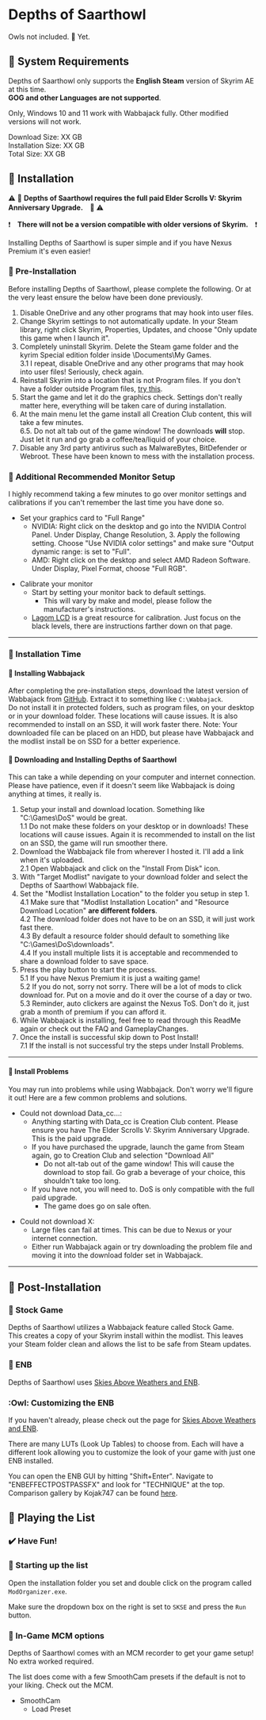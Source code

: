 <!--  -->
# Depths of Saarthowl
Owls not included. :owl: Yet.
<!-- Well maybe just a few. Waiting on SRider currently. -->

## :owl: System Requirements

Depths of Saarthowl only supports the **English Steam** version of Skyrim AE at this time.  
**GOG and other Languages are not supported**.
<!-- If there is interest, a GOG version should be possible with some changes. -->

Only, Windows 10 and 11 work with Wabbajack fully. Other modified versions will not work.

Download Size: XX GB  
Installation Size: XX GB  
Total Size: XX GB  

## :owl: Installation

:warning: :owl: **Depths of Saarthowl requires the full paid Elder Scrolls V: Skyrim Anniversary Upgrade.**　:owl: :warning:

:exclamation:　**There will not be a version compatible with older versions of Skyrim.**　:exclamation:

Installing Depths of Saarthowl is super simple and if you have Nexus Premium it's even easier!  

### :owl: Pre-Installation

Before installing Depths of Saarthowl, please complete the following. Or at the very least ensure the below have been done previously.

1. Disable OneDrive and any other programs that may hook into user files.  
2. Change Skyrim settings to not automatically update. In your Steam library, right click Skyrim, Properties, Updates, and choose "Only update this game when I launch it".  
3. Completely uninstall Skyrim. Delete the Steam game folder and the kyrim Special edition folder inside \Documents\My Games\.  
3.1 I repeat, disable OneDrive and any other programs that may hook into user files! Seriously, check again.  
4. Reinstall Skyrim into a location that is not Program files. If you don't have a folder outside Program files, [try this](https://help.steampowered.com/en/faqs/view/4BD4-4528-6B2E-8327#default "Info from Steam Support").  
5. Start the game and let it do the graphics check. Settings don't really matter here, everything will be taken care of during installation.  
6. At the main menu let the game install all Creation Club content, this will take a few minutes.  
6.5. Do not alt tab out of the game window! The downloads **will** stop. Just let it run and go grab a coffee/tea/liquid of your choice.  
7. Disable any 3rd party antivirus such as MalwareBytes, BitDefender or Webroot. These have been known to mess with the installation process.  


### :owl: Additional Recommended Monitor Setup

I highly recommend taking a few minutes to go over monitor settings and calibrations if you can't remember the last time you have done so.

- Set your graphics card to "Full Range"
	- NVIDIA: Right click on the desktop and go into the NVIDIA Control Panel. Under Display, Change Resolution, 3. Apply the following setting. Choose "Use NVIDIA color settings" and make sure "Output dynamic range: is set to "Full".  
	- AMD: Right click on the desktop and select AMD Radeon Software. Under Display, Pixel Format, choose "Full RGB".  
<!-- I do not have an AMD card, this is just what I found online. I hope it helps! -->

- Calibrate your monitor
	- Start by setting your monitor back to default settings.  
		- This will vary by make and model, please follow the manufacturer's instructions.
	- [Lagom LCD](http://www.lagom.nl/lcd-test/black.php) is a great resource for calibration. Just focus on the black levels, there are instructions farther down on that page.


***

### :owl: Installation Time

#### :owl: Installing Wabbajack

After completing the pre-installation steps, download the latest version of Wabbajack from [GitHub](https://github.com/wabbajack-tools/wabbajack/releases). Extract it to something like `C:\Wabbajack`.  
Do not install it in protected folders, such as program files, on your desktop or in your download folder. These locations will cause issues. It is also recommended to install on an SSD, it will work faster there.
Note: Your downloaded file can be placed on an HDD, but please have Wabbajack and the modlist install be on SSD for a better experience.


#### :owl: Downloading and Installing Depths of Saarthowl

This can take a while depending on your computer and internet connection. Please have patience, even if it doesn't seem like Wabbajack is doing anything at times, it really is.
<!-- Instructions for when it's on the UI -->
<!-- 1. Setup your install and download location. Something like "C:\Games\DoS" would be great.  -->
<!-- 1.1 Do not make these folders on your desktop or in downloads! These locations will cause issues. Again it is recommended to install on the list on an SSD, the game will run smoother there.  -->
<!-- 2. Open Wabbajack and click on the "Browse Modlists" cloud. Make sure to check the "Show Unofficial Lists" checkbox at the top.  -->
<!-- 3. Find the Depths of Saarthowl tile and click on the "Download Modlist" downward arrow. Wait a moment while the install file downloads.  -->
<!-- 4. Set the "Modlist Installation Location" to the folder you setup in step 1.  -->
<!-- 4.1 Make sure that "Modlist Installation Location" and "Resource Download Location" **are different folders**.  -->
<!-- 4.2 The download folder does not have to be on an SSD, it will just work fast there.  -->
<!-- 4.3 By default a resource folder should default to something like "C:\Games\DoS\downloads".  -->
<!-- 4.4 If you install multiple lists it is acceptable and recommended to share a download folder to save space.  -->
<!-- 5. Press the play button to start the process.  -->
<!-- 5.1 If you have Nexus Premium it is just a waiting game!  -->
<!-- 5.2 If you do not, sorry not sorry. There will be a lot of mods to click download for. Put on a movie and do it over the course of a day or two.  -->
<!-- 5.3 Reminder, auto clickers are against the Nexus ToS. Don't do it, just grab a month of premium if you can afford it.  -->
<!-- 6. While Wabbajack is installing, feel free to read through this ReadMe again or check out the FAQ and GameplayChanges.  -->
<!-- 7. Once the install is successful skip down to Post Install!-->
<!-- 7.1 If the install is not successful try the steps under Install Problems.  -->

<!-- Instructions for when it's a downloaded file -->

1. Setup your install and download location. Something like "C:\Games\DoS" would be great.  
1.1 Do not make these folders on your desktop or in downloads! These locations will cause issues. Again it is recommended to install on the list on an SSD, the game will run smoother there.  
2. Download the Wabbajack file from wherever I hosted it. I'll add a link when it's uploaded.  
2.1 Open Wabbajack and click on the "Install From Disk" icon.  
3. With "Target Modlist" navigate to your download folder and select the Depths of Saarthowl Wabbajack file.  
4. Set the "Modlist Installation Location" to the folder you setup in step 1.  
4.1 Make sure that "Modlist Installation Location" and "Resource Download Location" **are different folders**.  
4.2 The download folder does not have to be on an SSD, it will just work fast there.  
4.3 By default a resource folder should default to something like "C:\Games\DoS\downloads".  
4.4 If you install multiple lists it is acceptable and recommended to share a download folder to save space.  
5. Press the play button to start the process.  
5.1 If you have Nexus Premium it is just a waiting game!  
5.2 If you do not, sorry not sorry. There will be a lot of mods to click download for. Put on a movie and do it over the course of a day or two.  
5.3 Reminder, auto clickers are against the Nexus ToS. Don't do it, just grab a month of premium if you can afford it.  
6. While Wabbajack is installing, feel free to read through this ReadMe again or check out the FAQ and GameplayChanges.  
7. Once the install is successful skip down to Post Install!  
7.1 If the install is not successful try the steps under Install Problems. 

***

#### :owl: Install Problems

You may run into problems while using Wabbajack. Don't worry we'll figure it out! Here are a few common problems and solutions.

- Could not download Data_cc...:
	- Anything starting with Data_cc is Creation Club content. Please ensure you have The Elder Scrolls V: Skyrim Anniversary Upgrade. This is the paid upgrade.
	- If you have purchased the upgrade, launch the game from Steam again, go to Creation Club and selection "Download All"
		- Do not alt-tab out of the game window! This will cause the download to stop fail. Go grab a beverage of your choice, this shouldn't take too long.
	- If you have not, you will need to. DoS is only compatible with the full paid upgrade.
		- The game does go on sale often.
		
<!-- As issues appear put some links to large files -->

- Could not download X:
	- Large files can fail at times. This can be due to Nexus or your internet connection.
	- Either run Wabbajack again or try downloading the problem file and moving it into the download folder set in Wabbajack.

***

## :owl: Post-Installation


### :owl: Stock Game

Depths of Saarthowl utilizes a Wabbajack feature called Stock Game.  
This creates a copy of your Skyrim install within the modlist. This leaves your Steam folder clean and allows the list to be safe from Steam updates.


### :owl: ENB

Depths of Saarthowl uses [Skies Above Weathers and ENB](https://www.nexusmods.com/skyrimspecialedition/mods/65682 "by Kojak747").  



### :Owl: Customizing the ENB

If you haven't already, please check out the page for [Skies Above Weathers and ENB](https://www.nexusmods.com/skyrimspecialedition/mods/65682 "by Kojak747").

There are many LUTs (Look Up Tables) to choose from. Each will have a different look allowing you to customize the look of your game with just one ENB installed.
 
You can open the ENB GUI by hitting "Shift+Enter". Navigate to "ENBEFFECTPOSTPASSFX" and look for "TECHNIQUE" at the top.  
Comparison gallery by Kojak747 can be found [here](https://imgur.com/a/74UKkh9 "images provided by Kojak747").  

## :owl: Playing the List

### :heavy_check_mark: Have Fun!


### :owl:  Starting up the list

Open the installation folder you set and double click on the program called `ModOrganizer.exe`. 

Make sure the dropdown box on the right is set to `SKSE` and press the `Run` button.

### :owl: In-Game MCM options

Depths of Saarthowl comes with an MCM recorder to get your game setup! No extra worked required.

The list does come with a few SmoothCam presets if the default is not to your liking. Check out the MCM.

- SmoothCam
	- Load Preset


<!-- Inspiratino for this readme from https://github.com/The-Animonculory/AVO/blob/main/Readme.md Thanks Animonculory Team! -->

